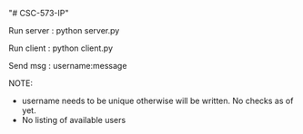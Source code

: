 "# CSC-573-IP"

Run server : python server.py

Run client : python client.py <username>

Send msg   : username:message


NOTE:
- username needs to be unique otherwise will be written. No checks as of yet.
- No listing of available users
